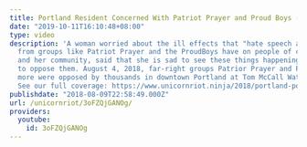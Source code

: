 ```yaml
---
title: Portland Resident Concerned With Patriot Prayer and Proud Boys (Aug. 4, 2018)
date: "2019-10-11T16:10:48+08:00"
type: video
description: 'A woman worried about the ill effects that "hate speech and bullying"
  from groups like Patriot Prayer and the ProudBoys have on people of color, immigrants,
  and her community, said that she is sad to see these things happening and came out
  to oppose them. August 4, 2018, far-right groups Patrior Prayer and Proud Boys and
  more were opposed by thousands in downtown Portland at Tom McCall Waterfront Park.
  See our full coverage: https://www.unicornriot.ninja/2018/portland-police-attack-antifascists-defend-outnumbered-hate-rally/'
publishdate: "2018-08-09T22:58:49.000Z"
url: /unicornriot/3oFZQjGANOg/
providers:
  youtube:
    id: 3oFZQjGANOg
---
```

